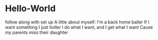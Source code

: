 # Hello-World
follow along with set up
A little about myself: 
I'm a back home baller
If I want something I just holler
I do what I want, and I get what I want
Cause my parents miss their daughter
